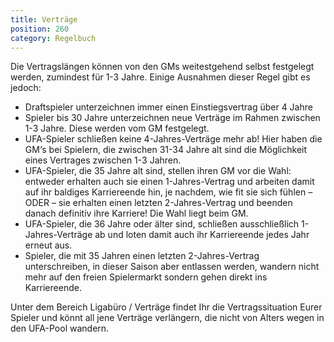```yaml
---
title: Verträge
position: 260
category: Regelbuch
---
```


Die Vertragslängen können von den GMs weitestgehend selbst festgelegt werden, zumindest für 1-3 Jahre. Einige Ausnahmen dieser Regel gibt es jedoch:
- Draftspieler unterzeichnen immer einen Einstiegsvertrag über 4 Jahre
- Spieler bis 30 Jahre unterzeichnen neue Verträge im Rahmen zwischen 1-3 Jahre. Diese werden vom GM festgelegt.
- UFA-Spieler schließen keine 4-Jahres-Verträge mehr ab! Hier haben die GM‘s bei Spielern, die zwischen 31-34 Jahre alt sind die Möglichkeit eines Vertrages zwischen 1-3 Jahren.
- UFA-Spieler, die 35 Jahre alt sind, stellen ihren GM vor die Wahl: entweder erhalten auch sie einen 1-Jahres-Vertrag und arbeiten damit auf ihr baldiges Karriereende hin, je nachdem, wie fit sie sich fühlen – ODER – sie erhalten einen letzten 2-Jahres-Vertrag und beenden danach definitiv ihre Karriere! Die Wahl liegt beim GM.
- UFA-Spieler, die 36 Jahre oder älter sind, schließen ausschließlich 1-Jahres-Verträge ab und loten damit auch ihr Karriereende jedes Jahr erneut aus.
- Spieler, die mit 35 Jahren einen letzten 2-Jahres-Vertrag unterschreiben, in dieser Saison aber entlassen werden, wandern nicht mehr auf den freien Spielermarkt sondern gehen direkt ins Karriereende.

Unter dem Bereich Ligabüro / Verträge findet Ihr die Vertragssituation Eurer Spieler und könnt all jene Verträge verlängern, die nicht von Alters wegen in den UFA-Pool wandern.
